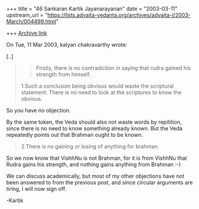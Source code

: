 +++
title = "46 Sankaran Kartik Jayanarayanan"
date = "2003-03-11"
upstream_url = "https://lists.advaita-vedanta.org/archives/advaita-l/2003-March/004499.html"

+++
[Archive link](https://lists.advaita-vedanta.org/archives/advaita-l/2003-March/004499.html)

On Tue, 11 Mar 2003, kalyan chakravarthy wrote:

[..]

> >Firstly, there is no contradiction in saying that
> >rudra gained his strength from himself.
>
> 1.Such a conclusion being obvious would waste the scriptural statement.
> There is no need to look at the scriptures to know the obvious.

So you have no objection.

By the same token, the Veda should also not waste words by repitition,
since there is no need to know something already known. But the Veda
repeatedly points out that Brahman ought to be known.

> 2.There is no gaining or losing of anything for brahman.
>

So we now know that VishhNu is not Brahman, for it is from VishhNu that
Rudra gains his strength, and nothing gains anything from Brahman :-)

We can discuss academically, but most of my other objections have not been
answered to from the previous post, and since circular arguments are
tiring, I will now sign off.

-Kartik

